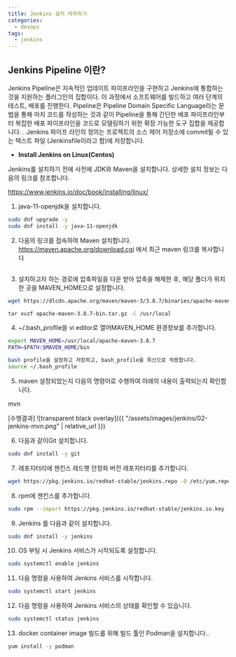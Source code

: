 ```yaml
---
title: Jenkins 설치 따라하기
categories:
  - devops 
tags:
  - jenkins
---
```


## Jenkins Pipeline 이란?
Jenkins Pipeline은 지속적인 업데이트 파이프라인을 구현하고 Jenkins에 통합하는 것을 지원하는 플러그인의 집합이다. 이 과정에서 소프트웨어를 빌드하고 여러 단계의 테스트, 배포를 진행한다. 
Pipeline은 Pipeline Domain Specific Language라는 문법을 통해 마치 코드를 작성하는 것과 같이 Pipeline을 통해 간단한 배포 파이프라인부터 복잡한 배포  파이프라인을 코드로 모델링하기 위한 확장 가능한 도구 집합을 제공합니다.
. 
Jenkins 파이프 라인의 정의는 프로젝트의 소스 제어 저장소에 commit될 수 있는 텍스트 파일 (Jenkinsfile이라고 함)에 저장합니다.


-	__Install Jenkins on Linux(Centos)__

Jenkins를 설치하기 전에 사전에 JDK와 Maven을 설치합니다. 
상세한 설치 정보는 다음의 링크를 참조합니다.

https://www.jenkins.io/doc/book/installing/linux/

1. java-11-openjdk을 설치합니다.

```bash
sudo dnf upgrade -y
sudo dnf install -y java-11-openjdk
```

2. 다음의 링크를 접속하여 Maven 설치합니다.
https://maven.apache.org/download.cgi 에서 최근  maven 링크를 복사합니다

<figure style="width: 100%" class="align-left">
  <img src="{{ site.url }}{{ site.baseurl }}/assets/images/jenkins/01-jenkins-install-maven.png" alt="">
  <figcaption></figcaption>
</figure> 


3. 설치하고자 하는 경로에 압축파일을 다운 받아 압축을 해제한 후, 해당 폴더가 위치한 곳을 MAVEN_HOME으로 설정합니다.

```bash
wget https://dlcdn.apache.org/maven/maven-3/3.8.7/binaries/apache-maven-3.8.7-bin.tar.gz

tar xvzf apache-maven-3.8.7-bin.tar.gz -C /usr/local
```

4. ~/.bash_profile을 vi editor로 열어MAVEN_HOME 환경정보를 추가합니다.

```bash
export MAVEN_HOME=/usr/local/apache-maven-3.8.7 
PATH=$PATH:$MAVEN_HOME/bin 

bash profile을 설정하고 저장하고, bash_profile을 최신으로 적용합니다.
source ~/.bash_profile 
```

5. maven 설정되었는지 다음의 명령어로 수행하여 아래의 내용이 출력되는지 확인합니다.

mvn

[수행결과]
![transparent black overlay]({{ "/assets/images/jenkins/02-jenkins-mvn.png" | relative_url }})

6. 다음과 같이Git 설치합니다.

```bash
sudo dnf install -y git
```

7. 레포지터리에 젠킨스 레드햇 안정화 버전 레포지터리를 추가합니다.

```bash
wget https://pkg.jenkins.io/redhat-stable/jenkins.repo -O /etc/yum.repos.d/jenkins.repo 
```

8. rpm에 젠킨스를 추가합니다.

```bash
sudo rpm --import https://pkg.jenkins.io/redhat-stable/jenkins.io.key
```

9. Jenkins 를 다음과 같이 설치합니다.
```bash
sudo dnf install -y jenkins
```

10. OS 부팅 시 Jenkins 서비스가 시작되도록 설정합니다.
```bash
sudo systemctl enable jenkins
```

11. 다음 명령을 사용하여 Jenkins 서비스를 시작합니다.
```bash
sudo systemctl start jenkins
```

12. 다음 명령을 사용하여 Jenkins 서비스의 상태를 확인할 수 있습니다.
```bash
sudo systemctl status jenkins
```

13. docker container image 빌드를 위해 빌드 툴인 Podman을 설치합니다..
```bash
yum install -y podman 
```
